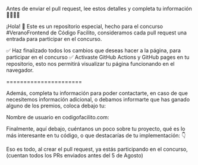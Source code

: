 Antes de enviar el pull request, lee estos detalles y completa tu información 🚨🚨🚨🚨

¡Hola! 👋 Este es un repositorio especial, hecho para el concurso #VeranoFrontend de Código Facilito, consideramos cada pull request una entrada para participar en el concurso.

✅ Haz finalizado todos los cambios que deseas hacer a la página, para participar en el concurso
✅ Activaste GitHub Actions y GitHub pages en tu repositorio, esto nos permitirá visualizar tu página funcionando en el navegador.


======================

Además, completa tu información para poder contactarte, en caso de que necesitemos información adicional, o debamos informarte que has ganado alguno de los premios, coloca debajo tu:

Nombre de usuario en codigofacilito.com:

Finalmente, aquí debajo, cuéntanos un poco sobre tu proyecto, qué es lo más interesante en tu código, o que destacarías de tu implementación: 👇


Eso es todo, al crear el pull request, ya estás participando en el concurso, (cuentan todos los PRs enviados antes del 5 de Agosto)